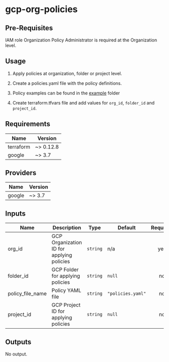 # gcp-org-policies

## Pre-Requisites  
IAM role Organization Policy Administrator is required at the Organization level.

## Usage

1. Apply policies at organization, folder or project level.

1. Create a policies.yaml file with the policy definitions.

1. Policy examples can be found in the [example](example) folder

1. Create terraform.tfvars file and add values for `org_id`, `folder_id` and `project_id`.

## Requirements

| Name | Version |
|------|---------|
| terraform | ~> 0.12.8 |
| google | ~> 3.7 |

## Providers

| Name | Version |
|------|---------|
| google | ~> 3.7 |

## Inputs

| Name | Description | Type | Default | Required |
|------|-------------|------|---------|:--------:|
| org\_id | GCP Organization ID for applying policies | `string` | n/a | yes |
| folder\_id | GCP Folder for applying policies | `string` | `null` | no |
| policy\_file\_name | Policy YAML file | `string` | `"policies.yaml"` | no |
| project\_id | GCP Project ID for applying policies | `string` | `null` | no |

## Outputs

No output.

